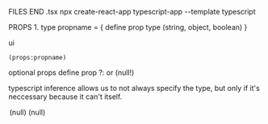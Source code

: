 FILES END .tsx
npx create-react-app typescript-app --template typescript

PROPS
    1. type propname = {
        define prop type (string, object, boolean)
    }
<!-- Object ={

}[ ]  -->ui
    (props:propname)

optional props
    define prop ?:
    or (null!)

typescript inference allows us to not always specify the type, but only if it's neccessary because it can't itself.

<option | null>(null)
<HtMLDOM>(null)
